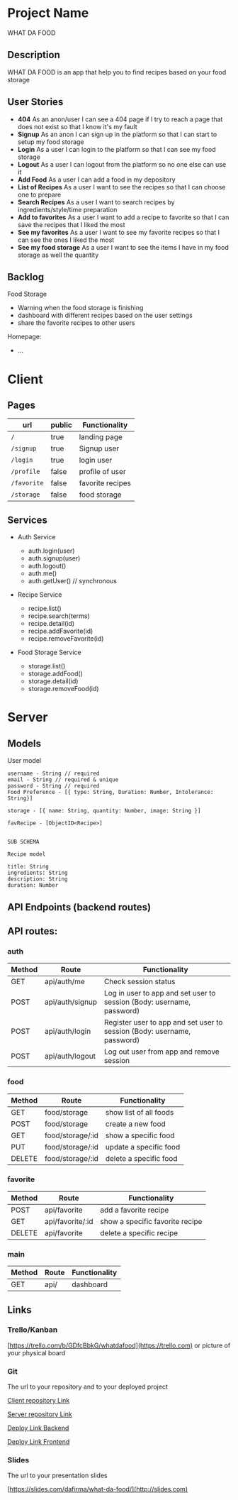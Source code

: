 # Project Name
 WHAT DA FOOD
## Description
 WHAT DA FOOD 
 is an app that help you to find recipes based on your food storage

## User Stories

-  **404** As an anon/user I can see a 404 page if I try to reach a page that does not exist so that I know it's my fault
-  **Signup** As an anon I can sign up in the platform so that I can start to setup my food storage
-  **Login** As a user I can login to the platform so that I can see my food storage 
-  **Logout** As a user I can logout from the platform so no one else can use it
-  **Add Food** As a user I can add a food in my depository
-  **List of Recipes** As a user I want to see the recipes so that I can choose one to prepare
-  **Search Recipes** As a user I want to search recipes by ingredients/style/time preparation 
-  **Add to favorites** As a user I want to add a recipe to favorite so that I can save the recipes that I liked the most
-  **See my favorites** As a user I want to see my favorite recipes so that I can see the ones I liked the most
-  **See my food storage** As a user I want to see the items I have in my food storage as well the quantity 

## Backlog

Food Storage
- Warning when the food storage is finishing
- dashboard with  different recipes based on the user settings
- share the  favorite recipes to other users


Homepage:
- ...
  
# Client

## Pages

| url | public | Functionality |
|-----|-------|---------------|
| `/` | true | landing page |
| `/signup` | true | Signup user |
| `/login` | true | login user |
| `/profile` | false | profile of user |
| `/favorite` | false | favorite recipes |
| `/storage` | false | food storage |

## Services

- Auth Service
  - auth.login(user)
  - auth.signup(user)
  - auth.logout()
  - auth.me()
  - auth.getUser() // synchronous
  
- Recipe Service
  - recipe.list()
  - recipe.search(terms)
  - recipe.detail(id)
  - recipe.addFavorite(id)
  - recipe.removeFavorite(id)  

- Food Storage Service
  - storage.list()
  - storage.addFood()
  - storage.detail(id)
  - storage.removeFood(id)

# Server

## Models

User model


``` 
username - String // required
email - String // required & unique
password - String // required
Food Preference - [{ type: String, Duration: Number, Intolerance: String}]

storage - [{ name: String, quantity: Number, image: String }]

favRecipe - [ObjectID<Recipe>] 


SUB SCHEMA

Recipe model

title: String
ingredients: String
description: String
duration: Number

```

## API Endpoints (backend routes)

## API routes:

### auth
|Method|Route|Functionality|
|---|---|---|
|GET|api/auth/me|Check session status|
|POST|api/auth/signup|Log in user to app and set user to session (Body: username, password)|
|POST|api/auth/login|Register user to app and set user to session (Body: username, password)|
|POST|api/auth/logout|Log out user from app and remove session|

### food

|Method|Route|Functionality|
|---|---|---|
|GET|food/storage|show list of all foods|
|POST|food/storage|create a new food|
|GET|food/storage/:id|show a specific food|
|PUT|food/storage/:id|update a specific food|
|DELETE|food/storage/:id|delete a specific food|

### favorite

|Method|Route|Functionality|
|---|---|---|
|POST|api/favorite|add a favorite recipe|
|GET|api/favorite/:id|show a specific favorite recipe|
|DELETE|api/favorite| delete a specific recipe|

### main
|Method|Route|Functionality|
|---|---|---|
|GET|api/|dashboard|show the a list of recipes based on preferences|


## Links

### Trello/Kanban

[https://trello.com/b/GDfcBbkG/whatdafood](https://trello.com) or picture of your physical board

### Git

The url to your repository and to your deployed project

[Client repository Link](https://github.com/dafirma/wdf-frontend)

[Server repository Link](https://github.com/dafirma/wdf-backend)

[Deploy Link Backend](http://heroku.com)

[Deploy Link Frontend]()

### Slides

The url to your presentation slides

[https://slides.com/dafirma/what-da-food/](http://slides.com)

